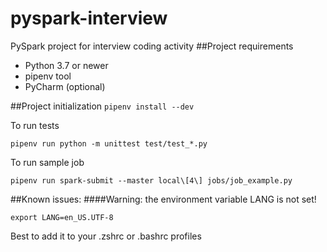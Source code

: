 # pyspark-interview

PySpark project for interview coding activity
##Project requirements

- Python 3.7 or newer
- pipenv tool
- PyCharm (optional)

##Project initialization
```pipenv install --dev```

To run tests

```pipenv run python -m unittest test/test_*.py  ```

To run sample job

```pipenv run spark-submit --master local\[4\] jobs/job_example.py```

##Known issues:
####Warning: the environment variable LANG is not set!

```export LANG=en_US.UTF-8```

Best to add it to your .zshrc or .bashrc profiles
